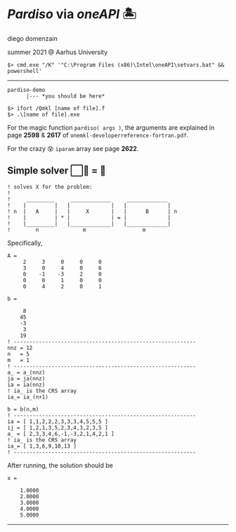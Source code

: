 # *Pardiso* via *oneAPI* 🏝

diego domenzain

summer 2021 @ Aarhus University

```
$> cmd.exe "/K" '"C:\Program Files (x86)\Intel\oneAPI\setvars.bat" && powershell'
```
---

```
pardiso-demo
      |--- *you should be here*

$> ifort /Qmkl [name of file].f
$> .\[name of file].exe
```
For the magic function ```pardiso( args )```, the arguments are explained in page **2598** & **2617** of ```onemkl-developerreference-fortran.pdf```.

For the crazy 😵 ```iparam``` array see page **2622**.

## Simple solver ⬜🔷 = 🔶

```fortran90
! solves X for the problem:
!
!     _________     _____________     _____________
!    |         |   |             |   |             |
! n  |   A     |   |     X       |   |      B      | n
!    |         | * |             | = |             |
!    |_________|   |_____________|   |_____________|
!        n              m                  m
```

Specifically,
```fortran90
A = 
     2     3     0     0     0
     3     0     4     0     6
     0    -1    -3     2     0
     0     0     1     0     0
     0     4     2     0     1
     
b =

     8
    45
    -3
     3
    19
! ----------------------------------------------------------
nnz = 12
n   = 5
m   = 1
! ----------------------------------------------------------
a_ = a_(nnz)
ja = ja(nnz)
ia = ia(nnz)
! ia_ is the CRS array
ia_= ia_(n+1)

b = b(n,m)
! ----------------------------------------------------------
ia = [ 1,1,2,2,2,3,3,3,4,5,5,5 ]
ij = [ 1,2,1,3,5,2,3,4,3,2,3,5 ]
a_ = [ 2,3,3,4,6,-1,-3,2,1,4,2,1 ]
! ia_ is the CRS array
ia_= [ 1,3,6,9,10,13 ]
! ----------------------------------------------------------
```

After running, the solution should be

```fortran90
x =

    1.0000
    2.0000
    3.0000
    4.0000
    5.0000
```
---
